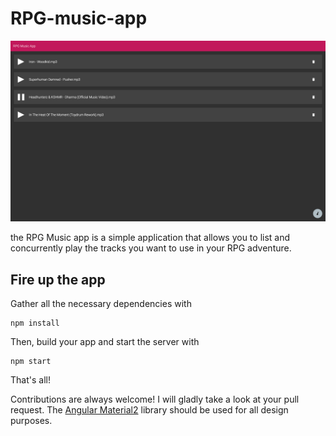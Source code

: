 # RPG-music-app

![RPG music app][screenshot]

the RPG Music app is a simple application that allows you to list and concurrently play the tracks you want to use in your RPG adventure.

## Fire up the app

Gather all the necessary dependencies with
```
npm install
```

Then, build your app and start the server with
```
npm start
```

That's all!

Contributions are always welcome! I will gladly take a look at your pull request.
The [Angular Material2](https://github.com/angular/material2) library should be used for all design purposes.

[screenshot]: ./screenshot.png "RPG music app"